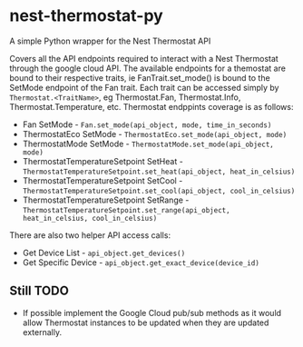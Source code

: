 # nest-thermostat-py

A simple Python wrapper for the Nest Thermostat API

Covers all the API endpoints required to interact with a Nest Thermostat through the google cloud API.
The available endpoints for a themostat are bound to their respective traits, ie FanTrait.set_mode() is bound to the SetMode endpoint of the Fan trait.
Each trait can be accessed simply by `Thermostat.<TraitName>`, eg Thermostat.Fan, Thermostat.Info, Thermostat.Temperature, etc.
Thermostat endppints coverage is as follows:

- Fan SetMode - `Fan.set_mode(api_object, mode, time_in_seconds)`
- ThermostatEco SetMode - `ThermostatEco.set_mode(api_object, mode)`
- ThermostatMode SetMode - `ThermostatMode.set_mode(api_object, mode)`
- ThermostatTemperatureSetpoint SetHeat - `ThermostatTemperatureSetpoint.set_heat(api_object, heat_in_celsius)`
- ThermostatTemperatureSetpoint SetCool - `ThermostatTemperatureSetpoint.set_cool(api_object, cool_in_celsius)`
- ThermostatTemperatureSetpoint SetRange - `ThermostatTemperatureSetpoint.set_range(api_object, heat_in_celsius, cool_in_celsius)`

There are also two helper API access calls:

- Get Device List - `api_object.get_devices()`
- Get Specific Device - `api_object.get_exact_device(device_id)`

## Still TODO

- If possible implement the Google Cloud pub/sub methods as it would allow Thermostat instances to be updated when they are updated externally.
